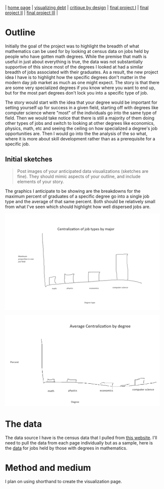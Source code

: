 | [home page](https://tcanchii.github.io/Telling-Stories-Repository/) | [visualizing debt](visualizing-government-debt) | [critique by design](critique-by-design) | [final project I](final-project-part-one) | [final project II](final-project-part-two) | [final project III](final-project-part-three) |

# Outline
 
Initially the goal of the project was to highlight the breadth of what mathematics can be used for by looking at census data on jobs held by people who have gotten math degrees. While the premise that math is useful in just about everything is true, the data was not substantially supportive of this since most of the degrees I looked at had a similar breadth of jobs associated with their graduates. As a result, the new project idea I have is to highlight how the specific degrees don't matter in the modern day job market as much as one might expect. The story is that there are some very specialized degrees if you know where you want to end up, but for the most part degrees don't lock you into a specific type of job.

The story would start with the idea that your degree would be important for setting yourself up for success in a given field, starting off with degrees like computer science where "most" of the individuals go into the same type of field. Then we would take notice that there is still a majority of them doing other types of jobs and switch to looking at other degrees like economics, physics, math, etc and seeing the ceiling on how specialized a degree's job opportunities are. Then I would go into the the analysis of the so what, where it is more about skill development rather than as a prerequisite for a specific job.

## Initial sketches
> Post images of your anticipated data visualizations (sketches are fine). They should mimic aspects of your outline, and include elements of your story.  

The graphics I anticipate to be showing are the breakdowns for the maximum percent of graduates of a specific degree go into a single job type and the average of that same percent. Both should be relatively small from what I've seen which should highlight how well dispersed jobs are. 

![](finaldraft1.png) 

![](finaldraft2.png)


# The data
The data source I have is the census data that I pulled from [this website](https://datausa.io/). I'll need to pull the data from each page individually but as a sample, here is the [data](data2.csv) for jobs held by those with degrees in mathematics. 


# Method and medium

I plan on using shorthand to create the visualization page. 
